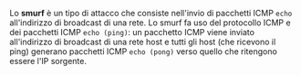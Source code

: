 Lo __smurf__ è un tipo di attacco che consiste nell'invio di pacchetti ICMP `echo` all'indirizzo di broadcast di una rete.
Lo smurf fa uso del protocollo ICMP e dei pacchetti ICMP `echo (ping)`: un pacchetto ICMP viene inviato all'indirizzo di broadcast di una rete host e tutti gli host (che ricevono il ping) generano pacchetti ICMP `echo (pong)` verso quello che ritengono essere l'IP sorgente.
